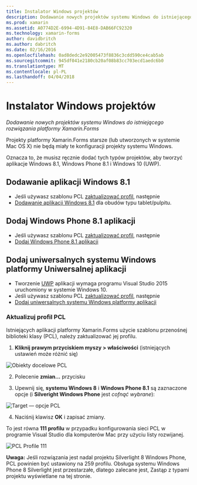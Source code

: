 ```yaml
---
title: Instalator Windows projektów
description: Dodawanie nowych projektów systemu Windows do istniejącego rozwiązania platformy Xamarin.Forms
ms.prod: xamarin
ms.assetid: A0774D2E-6994-4D91-84E8-DAB66FC92320
ms.technology: xamarin-forms
author: davidbritch
ms.author: dabritch
ms.date: 02/16/2016
ms.openlocfilehash: 0ad8dedc2e92005473f8836c3cdd590ce4cab5ab
ms.sourcegitcommit: 945df041e2180cb20af08b83cc703ecd1aedc6b0
ms.translationtype: MT
ms.contentlocale: pl-PL
ms.lasthandoff: 04/04/2018
---
```

# <a name="setup-windows-projects"></a>Instalator Windows projektów

_Dodawanie nowych projektów systemu Windows do istniejącego rozwiązania platformy Xamarin.Forms_

Projekty platformy Xamarin.Forms starsze (lub utworzonych w systemie Mac OS&nbsp;X) nie będą miały te konfiguracji projekty systemu Windows.

Oznacza to, że musisz ręcznie dodać tych typów projektów, aby tworzyć aplikacje Windows 8.1, Windows Phone 8.1 i Windows 10 (UWP).

## <a name="add-a-windows-81-app"></a>Dodawanie aplikacji Windows 8.1

* Jeśli używasz szablonu PCL [zaktualizować profil](#pcl), następnie
* [Dodawanie aplikacji Windows 8.1](~/xamarin-forms/platform/windows/installation/tablet.md) dla obudów typu tablet/pulpitu.

## <a name="add-a-windows-phone-81-app"></a>Dodaj Windows Phone 8.1 aplikacji

* Jeśli używasz szablonu PCL [zaktualizować profil](#pcl), następnie
* [Dodaj Windows Phone 8.1 aplikacji](~/xamarin-forms/platform/windows/installation/phone.md)

## <a name="add-a-universal-windows-platform-uwp-app"></a>Dodaj uniwersalnych systemu Windows platformy Uniwersalnej aplikacji

* Tworzenie [UWP](https://msdn.microsoft.com/library/windows/apps/dn894631.aspx) aplikacji wymaga programu Visual Studio 2015 uruchomiony w systemie Windows 10.
* Jeśli używasz szablonu PCL [zaktualizować profil](#pcl), następnie
* [Dodaj uniwersalnych systemu Windows platformy aplikacji](~/xamarin-forms/platform/windows/installation/universal.md)

<a name="pcl" />

### <a name="update-your-pcl-profile"></a>Aktualizuj profil PCL

Istniejących aplikacji platformy Xamarin.Forms użycie szablonu przenośnej biblioteki klasy (PCL), należy zaktualizować jej profilu.

1. **Kliknij prawym przyciskiem myszy > właściwości** (istniejących ustawień może różnić się)

  ![](images/targets.png "Obiekty docelowe PCL")

2. Polecenie **zmian...**  przycisku

3. Upewnij się, **systemu Windows 8** i **Windows Phone 8.1** są zaznaczone opcje (i **Silveright Windows Phone** jest *cofnąć wybrane*):

  ![](images/pcl.png "Target — opcje PCL")

4. Naciśnij klawisz **OK** i zapisać zmiany.

To jest równa **111 profilu** w przypadku konfigurowania sieci PCL w programie Visual Studio dla komputerów Mac przy użyciu listy rozwijanej.

  ![](images/pcl-xs.png "PCL Profile 111")

**Uwaga:** Jeśli rozwiązania jest nadal projektu Silverlight 8 Windows Phone, PCL powinien być ustawiony na 259 profilu. Obsługa systemu Windows Phone 8 Silverlight jest przestarzałe, dlatego zalecane jest, Zastąp z typami projektu wyświetlane na tej stronie.
